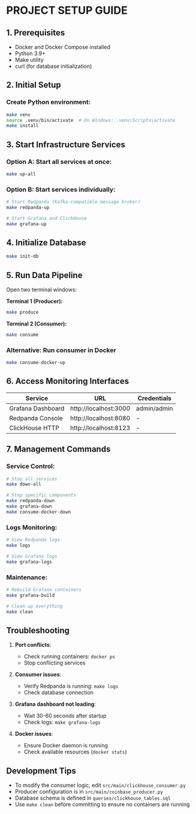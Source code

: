 # PROJECT SETUP GUIDE

## 1. Prerequisites
- Docker and Docker Compose installed
- Python 3.9+
- Make utility
- curl (for database initialization)

## 2. Initial Setup

### Create Python environment:
```bash
make venv
source .venv/bin/activate  # On Windows: .venv\Scripts\activate
make install
```

## 3. Start Infrastructure Services

### Option A: Start all services at once:
```bash
make up-all
```

### Option B: Start services individually:
```bash
# Start Redpanda (Kafka-compatible message broker)
make redpanda-up

# Start Grafana and ClickHouse
make grafana-up
```

## 4. Initialize Database
```bash
make init-db
```

## 5. Run Data Pipeline

Open two terminal windows:

**Terminal 1 (Producer):**
```bash
make produce
```

**Terminal 2 (Consumer):**
```bash
make consume
```

### Alternative: Run consumer in Docker
```bash
make consume-docker-up
```

## 6. Access Monitoring Interfaces

| Service            | URL                      | Credentials       |
|--------------------|--------------------------|-------------------|
| Grafana Dashboard  | http://localhost:3000    | admin/admin       |
| Redpanda Console   | http://localhost:8080    | -                 |
| ClickHouse HTTP    | http://localhost:8123    | -                 |

## 7. Management Commands

### Service Control:
```bash
# Stop all services
make down-all

# Stop specific components
make redpanda-down
make grafana-down
make consume-docker-down
```

### Logs Monitoring:
```bash
# View Redpanda logs
make logs

# View Grafana logs
make grafana-logs
```

### Maintenance:
```bash
# Rebuild Grafana containers
make grafana-build

# Clean up everything
make clean
```

## Troubleshooting

1. **Port conflicts**:
   - Check running containers: `docker ps`
   - Stop conflicting services

2. **Consumer issues**:
   - Verify Redpanda is running: `make logs`
   - Check database connection

3. **Grafana dashboard not loading**:
   - Wait 30-60 seconds after startup
   - Check logs: `make grafana-logs`

4. **Docker issues**:
   - Ensure Docker daemon is running
   - Check available resources (`docker stats`)

## Development Tips

- To modify the consumer logic, edit `src/main/clickhouse_consumer.py`
- Producer configuration is in `src/main/coinbase_producer.py`
- Database schema is defined in `queries/clickhouse_tables.sql`
- Use `make clean` before committing to ensure no containers are running